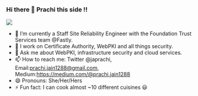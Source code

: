 ### Hi there 👋 Prachi this side !!

<img src='https://avataaars.io/?avatarStyle=Circle&topType=LongHairStraightStrand&accessoriesType=Prescription01&hairColor=Black&facialHairType=Blank&clotheType=BlazerShirt&eyeType=Side&eyebrowType=DefaultNatural&mouthType=Default&skinColor=Light'
/>

- 🔭 I’m currently a Staff Site Reliability Engineer with the Foundation Trust Services team @Fastly. 
- 👯 I work on Certificate Authority, WebPKI and all things security.
- 💬 Ask me about WebPKI, infrastructure security and cloud services.
- 📫 How to reach me: Twitter @japrachi, Email:prachi.jain1288@gmail.com, Medium:https://medium.com/@prachi.jain1288
- 😄 Pronouns: She/Her/Hers
- ⚡ Fun fact: I can cook almost ~10 different cuisines :smiley:
